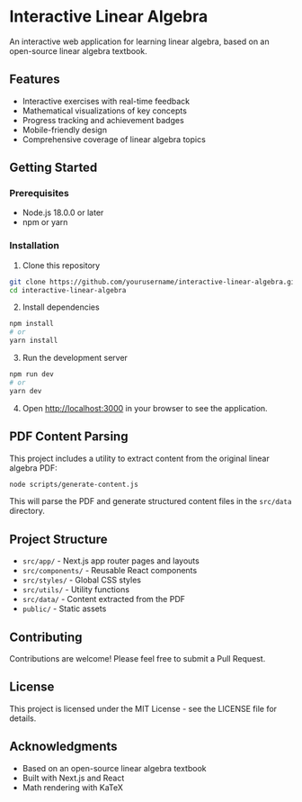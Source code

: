 # Interactive Linear Algebra

An interactive web application for learning linear algebra, based on an open-source linear algebra textbook.

## Features

- Interactive exercises with real-time feedback
- Mathematical visualizations of key concepts
- Progress tracking and achievement badges
- Mobile-friendly design
- Comprehensive coverage of linear algebra topics

## Getting Started

### Prerequisites

- Node.js 18.0.0 or later
- npm or yarn

### Installation

1. Clone this repository
```bash
git clone https://github.com/yourusername/interactive-linear-algebra.git
cd interactive-linear-algebra
```

2. Install dependencies
```bash
npm install
# or
yarn install
```

3. Run the development server
```bash
npm run dev
# or
yarn dev
```

4. Open [http://localhost:3000](http://localhost:3000) in your browser to see the application.

## PDF Content Parsing

This project includes a utility to extract content from the original linear algebra PDF:

```bash
node scripts/generate-content.js
```

This will parse the PDF and generate structured content files in the `src/data` directory.

## Project Structure

- `src/app/` - Next.js app router pages and layouts
- `src/components/` - Reusable React components
- `src/styles/` - Global CSS styles
- `src/utils/` - Utility functions
- `src/data/` - Content extracted from the PDF
- `public/` - Static assets

## Contributing

Contributions are welcome! Please feel free to submit a Pull Request.

## License

This project is licensed under the MIT License - see the LICENSE file for details.

## Acknowledgments

- Based on an open-source linear algebra textbook
- Built with Next.js and React
- Math rendering with KaTeX
